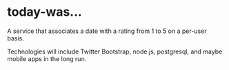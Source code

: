 today-was...
============

A service that associates a date with a rating from 1 to 5 on a per-user basis. 

Technologies will include Twitter Bootstrap, node.js, postgresql, and maybe mobile apps in the long run.
